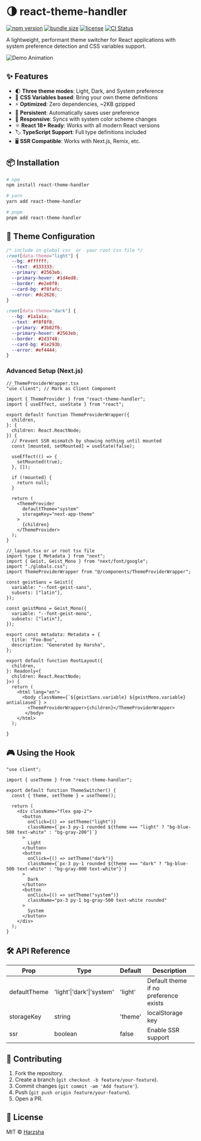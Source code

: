 # 🌗 react-theme-handler

[![npm version](https://img.shields.io/npm/v/react-theme-handler.svg?style=flat)](https://www.npmjs.com/package/react-theme-handler)
[![bundle size](https://img.shields.io/bundlephobia/minzip/react-theme-handler)](https://bundlephobia.com/package/react-theme-handler)
[![license](https://img.shields.io/npm/l/react-theme-handler)](https://github.com/Harzsha/react-theme-handler/blob/main/LICENSE)
[![CI Status](https://github.com/yourusername/react-theme-handler/actions/workflows/ci.yml/badge.svg)](https://github.com/Harzsha/react-theme-handler/actions)

A lightweight, performant theme switcher for React applications with system preference detection and CSS variables support.

![Demo Animation](https://raw.githubusercontent.com/yourusername/react-theme-handler/main/docs/demo.gif)

## ✨ Features

- 🌓 **Three theme modes**: Light, Dark, and System preference
- 🎨 **CSS Variables based**: Bring your own theme definitions
- ⚡ **Optimized**: Zero dependencies, ~2KB gzipped
- 💾 **Persistent**: Automatically saves user preference
- 📱 **Responsive**: Syncs with system color scheme changes
- ⚛️ **React 18+ Ready**: Works with all modern React versions
- 🏷 **TypeScript Support**: Full type definitions included
- 🖥 **SSR Compatible**: Works with Next.js, Remix, etc.

## 📦 Installation

```bash
# npm
npm install react-theme-handler

# yarn
yarn add react-theme-handler

# pnpm
pnpm add react-theme-handler
```

## 🎨 Theme Configuration

```css
/* include in global css  or  your root css file */
:root[data-theme="light"] {
  --bg: #ffffff;
  --text: #333333;
  --primary: #2563eb;
  --primary-hover: #1d4ed8;
  --border: #e2e8f0;
  --card-bg: #f8fafc;
  --error: #dc2626;
}

:root[data-theme="dark"] {
  --bg: #1a1a1a;
  --text: #f8f8f8;
  --primary: #3b82f6;
  --primary-hover: #2563eb;
  --border: #2d3748;
  --card-bg: #1e293b;
  --error: #ef4444;
}
```



### Advanced Setup (Next.js)

```tsx
//_ThemeProviderWrapper.tsx
"use client"; // Mark as Client Component

import { ThemeProvider } from "react-theme-handler";
import { useEffect, useState } from "react";

export default function ThemeProviderWrapper({
  children,
}: {
  children: React.ReactNode;
}) {
  // Prevent SSR mismatch by showing nothing until mounted
  const [mounted, setMounted] = useState(false);

  useEffect(() => {
    setMounted(true);
  }, []);

  if (!mounted) {
    return null;
  }

  return (
    <ThemeProvider
      defaultTheme="system"
      storageKey="next-app-theme"
    >
      {children}
    </ThemeProvider>
  );
}
```

```tsx
//_layout.tsx or ur root tsx file
import type { Metadata } from "next";
import { Geist, Geist_Mono } from "next/font/google";
import "./globals.css";
import ThemeProviderWrapper from "@/components/ThemeProviderWrapper";

const geistSans = Geist({
  variable: "--font-geist-sans",
  subsets: ["latin"],
});

const geistMono = Geist_Mono({
  variable: "--font-geist-mono",
  subsets: ["latin"],
});

export const metadata: Metadata = {
  title: "Foo-Boo",
  description: "Generated by Harsha",
};

export default function RootLayout({
  children,
}: Readonly<{
  children: React.ReactNode;
}>) {
  return (
    <html lang="en">
      <body className={`${geistSans.variable} ${geistMono.variable} antialiased`} >
        <ThemeProviderWrapper>{children}</ThemeProviderWrapper>     
       </body>
    </html>
  );

}

```


## 🎮 Using the Hook

```tsx
"use client";

import { useTheme } from "react-theme-handler";

export default function ThemeSwitcher() {
  const { theme, setTheme } = useTheme();

  return (
    <div className="flex gap-2">
      <button 
        onClick={() => setTheme("light")}
        className={`px-3 py-1 rounded ${theme === "light" ? "bg-blue-500 text-white" : "bg-gray-200"}`}
      >
        Light
      </button>
      <button
        onClick={() => setTheme("dark")}
        className={`px-3 py-1 rounded ${theme === "dark" ? "bg-blue-500 text-white" : "bg-gray-800 text-white"}`}
      >
        Dark
      </button>
      <button
        onClick={() => setTheme("system")}
        className="px-3 py-1 bg-gray-500 text-white rounded"
      >
        System
      </button>
    </div>
  );
}
```

## 🛠 API Reference

| Prop         | Type                | Default   | Description                                                                 |
|--------------|---------------------|-----------|-----------------------------------------------------------------------------|
| defaultTheme | 'light'\|'dark'\|'system' | 'light'   | Default theme if no preference exists                                      |
| storageKey   | string              | 'theme'   | localStorage key                                                           |
| ssr          | boolean             | false     | Enable SSR support                                                         |

## 🤝 Contributing
1. Fork the repository.  
2. Create a branch (`git checkout -b feature/your-feature`).  
3. Commit changes (`git commit -am 'Add feature'`).  
4. Push (`git push origin feature/your-feature`).  
5. Open a PR.

## 📜 License
MIT © [Harzsha](https://github.com/Harzsha)